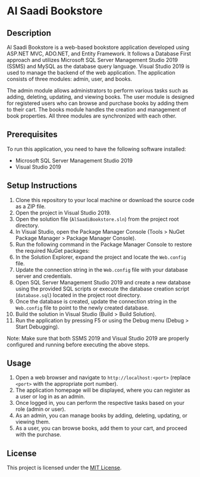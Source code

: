 # Al Saadi Bookstore

## Description
Al Saadi Bookstore is a web-based bookstore application developed using ASP.NET MVC, ADO.NET, and Entity Framework. It follows a Database First approach and utilizes Microsoft SQL Server Management Studio 2019 (SSMS) and MySQL as the database query language. Visual Studio 2019 is used to manage the backend of the web application. The application consists of three modules: admin, user, and books.

The admin module allows administrators to perform various tasks such as adding, deleting, updating, and viewing books. The user module is designed for registered users who can browse and purchase books by adding them to their cart. The books module handles the creation and management of book properties. All three modules are synchronized with each other.

## Prerequisites
To run this application, you need to have the following software installed:

- Microsoft SQL Server Management Studio 2019
- Visual Studio 2019

## Setup Instructions
1. Clone this repository to your local machine or download the source code as a ZIP file.
2. Open the project in Visual Studio 2019.
3. Open the solution file (`AlSaadiBookstore.sln`) from the project root directory.
4. In Visual Studio, open the Package Manager Console (Tools > NuGet Package Manager > Package Manager Console).
5. Run the following command in the Package Manager Console to restore the required NuGet packages:
6. In the Solution Explorer, expand the project and locate the `Web.config` file.
7. Update the connection string in the `Web.config` file with your database server and credentials.
8. Open SQL Server Management Studio 2019 and create a new database using the provided SQL scripts or execute the database creation script (`database.sql`) located in the project root directory.
9. Once the database is created, update the connection string in the `Web.config` file to point to the newly created database.
10. Build the solution in Visual Studio (Build > Build Solution).
11. Run the application by pressing F5 or using the Debug menu (Debug > Start Debugging).

Note: Make sure that both SSMS 2019 and Visual Studio 2019 are properly configured and running before executing the above steps.

## Usage
1. Open a web browser and navigate to `http://localhost:<port>` (replace `<port>` with the appropriate port number).
2. The application homepage will be displayed, where you can register as a user or log in as an admin.
3. Once logged in, you can perform the respective tasks based on your role (admin or user).
4. As an admin, you can manage books by adding, deleting, updating, or viewing them.
5. As a user, you can browse books, add them to your cart, and proceed with the purchase.

## License
This project is licensed under the [MIT License](LICENSE).
